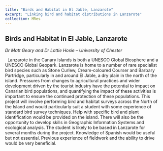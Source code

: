 ```yaml
---
title: "Birds and Habitat in El Jable, Lanzarote"
excerpt: "Linking bird and habitat distributions in Lanzarote"
collection: MRes
---
```


## Birds and Habitat in El Jable, Lanzarote

_Dr Matt Geary and Dr Lottie Hosie – University of Chester_  

   
Lanzarote in the Canary Islands is both a UNESCO Global Biosphere and a UNESCO Global Geopark. Lanzarote is home to a number of rare specialist bird species such as Stone Curlew, Cream-coloured Courser and Barbary Partridge, particularly in and around El Jable, a dry plain in the north of the island. Pressures from changes to agricultural practices and wider development driven by the tourist industry have the potential to impact on Canarian bird populations, and quantifying the impact of these activities is important to ensure the continued protection of these populations. This project will involve performing bird and habitat surveys across the North of the Island and would particularly suit a student with some experience of standard bird survey techniques. Help with specific bird and plant identification would be provided on the island. There will also be the opportunity to develop skills in Geographic Information Systems and ecological analysis. The student is likely to be based in Lanzarote for several months during the project. Knowledge of Spanish would be useful but not essential. Previous experience of fieldwork and the ability to drive would be very beneficial.
